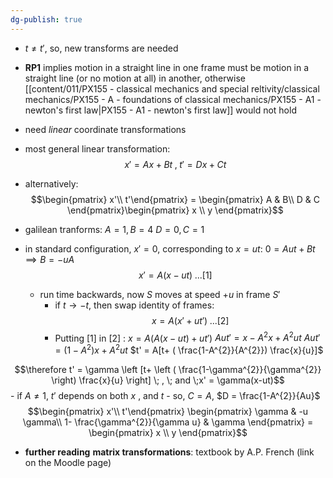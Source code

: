 ```yaml
---
dg-publish: true
---
```

- $t \neq t'$, so, new transforms are needed
- **RP1** implies motion in a straight line in one frame must be motion in a straight line (or no motion at all) in another, otherwise [[content/011/PX155 - classical mechanics and special reltivity/classical mechanics/PX155 - A - foundations of classical mechanics/PX155 - A1 - newton's first law\|PX155 - A1 - newton's first law]] would not hold
- need *linear* coordinate transformations
- most general linear transformation:
$$x'  = Ax + Bt \;,\; t' = Dx+Ct$$
- alternatively:
$$\begin{pmatrix} x'\\ t'\end{pmatrix}  =  \begin{pmatrix} A & B\\ D & C \end{pmatrix}\begin{pmatrix} x \\ y \end{pmatrix}$$
- galilean tranforms:
		$A = 1, B = 4$
		$D = 0, C = 1$

- in standard configuration, $x'=0$, corresponding to $x=ut$:  $0 = Aut + Bt \implies B = -uA$
	$$x' = A(x-ut) \; ...[1]$$
	- run time backwards, now $S$ moves at speed $+u$ in frame $S'$
		- if $t \to -t$, then swap identity of frames:
$$x = A(x' +ut') \; ...[2]$$
		- Putting [1] in [2] : 
			$x = A(A(x-ut) +ut')$
			$Aut' = x- A^{2}x +A^{2}ut$
			$Aut' = (1-A^{2})x+A^{2}ut$
			$t' = A[t+ ( \frac{1-A^{2}}{A^{2}}) \frac{x}{u}]$
		
$$\therefore t' = \gamma \left [t+ \left ( \frac{1-\gamma^{2}}{\gamma^{2}} \right) \frac{x}{u} \right] \; , \; and \;x' = \gamma(x-ut)$$
		- if $A \neq 1$, $t'$ depends on both $x$ , and $t$
		- so, $C=A$, $D = \frac{1-A^{2}}{Au}$
$$\begin{pmatrix} x'\\ t'\end{pmatrix} \begin{pmatrix} \gamma & -u \gamma\\ 1- \frac{\gamma^{2}}{\gamma u} & \gamma \end{pmatrix} = \begin{pmatrix} x \\ y \end{pmatrix}$$
- **further reading** **matrix transformations**: textbook by A.P. French (link on the Moodle page)